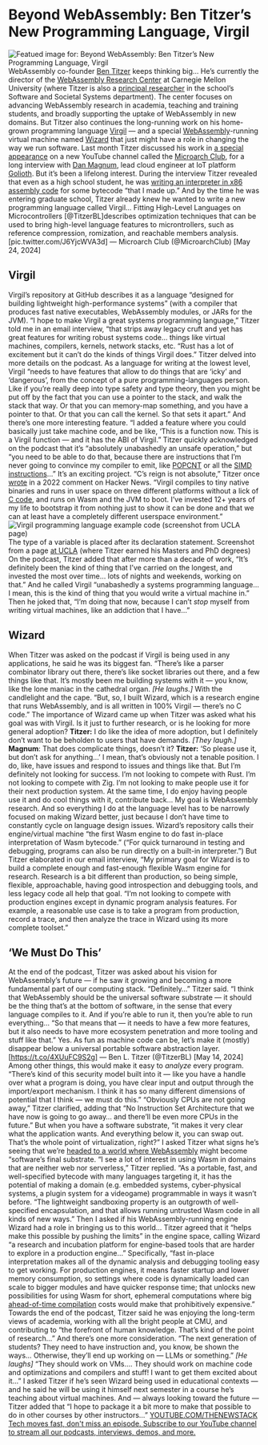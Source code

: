 # Beyond WebAssembly: Ben Titzer’s New Programming Language, Virgil
![Featued image for: Beyond WebAssembly: Ben Titzer’s New Programming Language, Virgil](https://cdn.thenewstack.io/media/2024/06/2c344377-microarch-1024x683.png)
WebAssembly co-founder
[Ben Titzer](https://www.linkedin.com/in/ben-l-titzer-6b78584/) keeps thinking big…
He’s currently the director of the
[WebAssembly Research Center](https://www.cs.cmu.edu/wrc/) at Carnegie Mellon University (where Titzer is also a [principal researcher](https://s3d.cmu.edu/people/core-faculty/titzer-ben.html) in the school’s Software and Societal Systems department). The center focuses on advancing WebAssembly research in academia, teaching and training students, and broadly supporting the uptake of WebAssembly in new domains.
But Titzer also continues the long-running work on his home-grown programming language
[Virgil](https://github.com/titzer/virgil) — and a special [WebAssembly](https://thenewstack.io/webassembly-adoption-its-complicated-says-cncf-survey/)-running virtual machine named [Wizard](https://github.com/titzer/wizard-engine) that just might have a role in changing the way we run software.
Last month Titzer discussed his work in
[a special appearance](https://youtu.be/QEB6-V7iTqY?si=84JJU2fEcfYn1JId) on a new YouTube channel called the [Microarch Club](https://microarch.club/), for a long interview with [Dan Magnum](https://www.linkedin.com/in/danielmangum/), lead cloud engineer at IoT platform [Golioth](https://golioth.io/).
But it’s been a lifelong interest. During the interview Titzer revealed that even as a high school student, he was
[writing an interpreter in x86 assembly code](https://thenewstack.io/its-no-longer-about-how-you-write-code-but-how-you-operate-it/) for some bytecode “that I made up.”
And by the time he was entering graduate school, Titzer already knew he wanted to write a new programming language called Virgil…
Fitting High-Level Languages on Microcontrollers
[@TitzerBL]describes optimization techniques that can be used to bring high-level language features to microntrollers, such as reference compression, romization, and reachable members analysis. [pic.twitter.com/J6YjcWVA3d]
— Microarch Club (@MicroarchClub)
[May 24, 2024]
## Virgil
Virgil’s repository at GitHub describes it as a language “designed for building lightweight high-performance systems” (with a compiler that produces fast native executables, WebAssembly modules, or JARs for the JVM). “I hope to make Virgil a great systems programming language,” Titzer told me in an email interview, “that strips away legacy cruft and yet has great features for writing robust systems code… things like virtual machines, compilers, kernels, network stacks, etc.
“Rust has a lot of excitement but it can’t do the kinds of things Virgil does.”
Titzer delved into more details on the podcast. As a language for writing at the lowest level, Virgil “needs to have features that allow to do things that are ‘icky’ and ‘dangerous’, from the concept of a pure programming-languages person. Like if you’re really deep into type safety and type theory, then you might be put off by the fact that you can use a pointer to the stack, and walk the stack that way. Or that you can memory-map something, and you have a pointer to that. Or that you can call the kernel. So that sets it apart.”
And there’s one more interesting feature. “I added a feature where you could basically just take machine code, and be like, ‘This is a function now. This is a Virgil function — and it has the ABI of Virgil.”
Titzer quickly acknowledged on the podcast that it’s “absolutely unabashedly an unsafe operation,” but “you need to be able to do that, because there are instructions that I’m never going to convince my compiler to emit, like
[POPCNT](https://www.felixcloutier.com/x86/popcnt) or all the [SIMD instructions](https://en.wikipedia.org/wiki/Single_instruction,_multiple_data)…”
It’s an exciting project. “C’s reign is not absolute,” Titzer once
[wrote](https://news.ycombinator.com/item?id=30705383) in a 2022 comment on Hacker News. “Virgil compiles to tiny native binaries and runs in user space on three different platforms without a lick of [C code](https://thenewstack.io/how-to-compile-c-code-into-webassembly-with-emscripten/), and runs on Wasm and the JVM to boot. I’ve invested 12+ years of my life to bootstrap it from nothing just to show it can be done and that we can at least have a completely different userspace environment.” ![Virgil programming language example code (screenshot from UCLA page)](https://cdn.thenewstack.io/media/2024/05/df0b6345-virgil-programming-language-example-code-screenshot-from-ucla-page.png)
The type of a variable is placed after its declaration statement. Screenshot from a page
[at UCLA](http://compilers.cs.ucla.edu/virgil/overview.html) (where Titzer earned his Masters and PhD degrees)
On the podcast, Titzer added that after more than a decade of work, “It’s definitely been the kind of thing that I’ve carried on the longest, and invested the most over time… lots of nights and weekends, working on that.” And he called Virgil “unabashedly a systems programming language… I mean, this is the kind of thing that you would write a virtual machine in.”
Then he joked that, “I’m doing that now, because I can’t
*stop* myself from writing virtual machines, like an addiction that I have…”
## Wizard
When Titzer was asked on the podcast if Virgil is being used in any applications, he said he was its biggest fan. “There’s like a parser combinator library out there, there’s like socket libraries out there, and a few things like that. It’s mostly been me building systems with it — you know, like the lone maniac in the cathedral organ.
*[He laughs.]* With the candlelight and the cape.
“But, so, I built Wizard, which is a research engine that runs WebAssembly, and is all written in 100% Virgil — there’s no C code.”
The importance of Wizard came up when Titzer was asked what his goal was with Virgil. Is it just to further research, or is he looking for more general adoption?
**Titzer:** I do like the idea of more adoption, but I definitely don’t want to be beholden to users that have demands. *[They laugh.]* **Magnum**: That does complicate things, doesn’t it? **Titzer:** ‘So please use it, but don’t ask for anything…’ I mean, that’s obviously not a tenable position. I do, like, have issues and respond to issues and things like that. But I’m definitely not looking for success. I’m not looking to compete with Rust. I’m not looking to compete with Zig. I’m not looking to make people use it for their next production system. At the same time, I do enjoy having people use it and do cool things with it, contribute back… My goal is WebAssembly research. And so everything I do at the language level has to be narrowly focused on making Wizard better, just because I don’t have time to constantly cycle on language design issues.
Wizard’s repository calls their engine/virtual machine “the first Wasm engine to do fast in-place interpretation of Wasm bytecode.” (“For quick turnaround in testing and debugging, programs can also be run directly on a built-in interpreter.”)
But Titzer elaborated in our email interview, “My primary goal for Wizard is to build a complete enough and fast-enough flexible Wasm engine for research. Research is a bit different than production, so being simple, flexible, approachable, having good introspection and debugging tools, and less legacy code all help that goal.
“I’m not looking to compete with production engines except in dynamic program analysis features. For example, a reasonable use case is to take a program from production, record a trace, and then analyze the trace in Wizard using its more complete toolset.”
## ‘We Must Do This’
At the end of the podcast, Titzer was asked about his vision for WebAssembly’s future — if he saw it growing and becoming a more fundamental part of our computing stack.
“Definitely…” Titzer said. “I think that WebAssembly should be the universal software substrate — it should be the thing that’s at the bottom of software, in the sense that every language compiles to it. And if you’re able to run it, then you’re able to run everything…
“So that means that — it needs to have a few more features, but it also needs to have more ecosystem penetration and more tooling and stuff like that.”
Yes.
As fun as machine code can be, let’s make it (mostly) disappear below a universal portable software abstraction layer.
[https://t.co/4XUuFC9S2g]
— Ben L. Titzer (@TitzerBL)
[May 14, 2024]
Among other things, this would make it easy to
*analyze* every program. “There’s kind of this security model built into it — like you have a handle over what a program is doing, you have clear input and output through the import/export mechanism. I think it has so many different dimensions of potential that I think — we must do this.”
“Obviously CPUs are not going away,” Titzer clarified, adding that “No Instruction Set Architecture that we have now is going to go away… and there’ll be even more CPUs in the future.” But when you have a software substrate, “it makes it very clear what the application wants. And everything below it, you can swap out. That’s the whole point of virtualization, right?”
I asked Titzer what signs he’s seeing that we’re
[headed to a world where WebAssembly](https://thenewstack.io/the-promise-of-webassembly-heads-to-ruby/) might become “software’s final substrate.
“I see a lot of interest in using Wasm in domains that are neither web nor serverless,” Titzer replied. “As a portable, fast, and well-specified bytecode with many languages targeting it, it has the potential of making a domain (e.g. embedded systems, cyber-physical systems, a plugin system for a videogame) programmable in ways it wasn’t before.
“The lightweight sandboxing property is an outgrowth of well-specified encapsulation, and that allows running untrusted Wasm code in all kinds of new ways.”
Then I asked if his WebAssembly-running engine Wizard had a role in bringing us to this world… Titzer agreed that it “helps make this possible by pushing the limits” in the engine space, calling Wizard “a research and incubation platform for engine-based tools that are harder to explore in a production engine…”
Specifically, “fast in-place interpretation makes all of the dynamic analysis and debugging tooling easy to get working. For production engines, it means faster startup and lower memory consumption, so settings where code is dynamically loaded can scale to bigger modules and have quicker response time; that unlocks new possibilities for using Wasm for short, ephemeral computations where big
[ahead-of-time compilation](https://en.wikipedia.org/wiki/Ahead-of-time_compilation) costs would make that prohibitively expensive.”
Towards the end of the podcast, Titzer said he was enjoying the long-term views of academia, working with all the bright people at CMU, and contributing to “the forefront of human knowledge. That’s kind of the point of research…”
And there’s one more consideration. “The next generation of students? They need to have instruction and, you know, be shown the ways… Otherwise, they’ll end up working on — LLMs or something.”
*[He laughs]* “They should work on VMs…. They should work on machine code and optimizations and compilers and stuff! I want to get them excited about it…”
I asked Titzer if he’s seen Wizard being used in educational contexts — and he said he will be using it himself next semester in a course he’s teaching about virtual machines.
And — always looking toward the future — Titzer added that “I hope to package it a bit more to make that possible to do in other courses by other instructors…”
[
YOUTUBE.COM/THENEWSTACK
Tech moves fast, don't miss an episode. Subscribe to our YouTube
channel to stream all our podcasts, interviews, demos, and more.
](https://youtube.com/thenewstack?sub_confirmation=1)